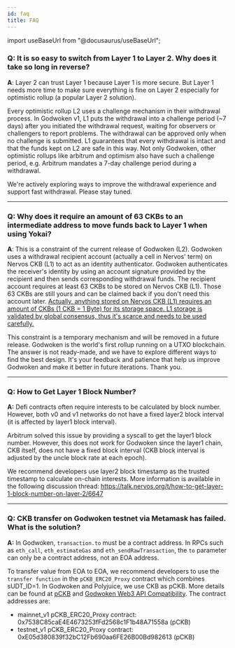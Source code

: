 ```yaml
---
id: faq
title: FAQ
---
```

import useBaseUrl from "@docusaurus/useBaseUrl";

### Q: It is so easy to switch from Layer 1 to Layer 2. Why does it take so long in reverse?

**A**: Layer 2 can trust Layer 1 because Layer 1 is more secure. But Layer 1 needs more time to make sure everything is fine on Layer 2 especially for optimistic rollup (a popular Layer 2 solution). 

Every optimistic rollup L2 uses a challenge mechanism in their withdrawal process. In Godwoken v1, L1 puts the withdrawal into a challenge period (~7 days) after you initiated the withdrawal request, waiting for observers or challengers to report problems. The withdrawal can be approved only when no challenge is submitted. L1 guarantees that every withdrawal is intact and that the funds kept on L2 are safe in this way. Not only Godwoken, other optimistic rollups like arbitrum and optimism also have such a challenge period, e.g. Arbitrum mandates a 7-day challenge period during a withdrawal.

We're actively exploring ways to improve the withdrawal experience and support fast withdrawal. Please stay tuned.

----

### Q: Why does it require an amount of 63 CKBs to an intermediate address to move funds back to Layer 1 when using Yokai? 

**A**: This is a constraint of the current release of Godwoken (L2). Godwoken uses a withdrawal recipient account (actually a cell in Nervos' term) on Nervos CKB (L1) to act as an identity authenticator. Godwoken authenticates the receiver's identity by using an account signature provided by the recipient and then sends corresponding withdrawal funds. The recipient account requires at least 63 CKBs to be stored on Nervos CKB (L1). Those 63 CKBs are still yours and can be claimed back if you don't need this account later. [Actually, anything stored on Nervos CKB (L1) requires an amount of CKBs (1 CKB = 1 Byte) for its storage space. L1 storage is validated by global consensus, thus it's scarce and needs to be used carefully.](https://docs.nervos.org/docs/basics/concepts/economics)

This constraint is a temporary mechanism and will be removed in a future release. Godwoken is the world's first rollup running on a UTXO blockchain. The answer is not ready-made, and we have to explore different ways to find the best design. It's your feedback and patience that help us improve Godwoken and make it better in future iterations. Thank you.

----

### Q: How to Get Layer 1 Block Number?

**A:** Defi contracts often require interests to be calculated by block number. However, both v0 and v1 networks do not have a fixed layer2 block interval (it is affected by layer1 block interval).

Arbitrum solved this issue by providing a syscall to get the layer1 block number. However, this does not work for Godwoken since the layer1 chain, CKB itself, does not have a fixed block interval (CKB block interval is adjusted by the uncle block rate at each epoch).

We recommend developers use layer2 block timestamp as the trusted timestamp to calculate on-chain interests. More information is available in the following discussion thread: https://talk.nervos.org/t/how-to-get-layer-1-block-number-on-layer-2/6647

----

### Q: CKB transfer on Godwoken testnet via Metamask has failed. What is the solution?

**A:** In Godwoken, `transaction.to` must be a contract address. In RPCs such as `eth_call`, `eth_estimateGas` and `eth_sendRawTransaction`, the `to` parameter can only be a contract address, not an EOA address.

To transfer value from EOA to EOA, we recommend developers to use the `transfer function` in the `pCKB_ERC20_Proxy` contract which combines sUDT_ID=1. In Godwoken and Polyjuice, we use CKB as pCKB. More details can be found at [pCKB](integration.md#pckb) and [Godwoken Web3 API Compatibility](integration.md#godwoken-web3-api-compatibility). The contract addresses are:
 - mainnet_v1 pCKB_ERC20_Proxy contract: 0x7538C85caE4E4673253fFd2568c1F1b48A71558a (pCKB)
 - testnet_v1 pCKB_ERC20_Proxy contract: 0xE05d380839f32bC12Fb690aa6FE26B00Bd982613 (pCKB)